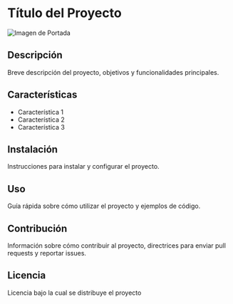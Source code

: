 # Título del Proyecto

![Imagen de Portada](url_de_la_imagen)

## Descripción

Breve descripción del proyecto, objetivos y funcionalidades principales.

## Características

- Característica 1
- Característica 2
- Característica 3
  
## Instalación
Instrucciones para instalar y configurar el proyecto.

## Uso

Guía rápida sobre cómo utilizar el proyecto y ejemplos de código.
## Contribución
Información sobre cómo contribuir al proyecto, directrices para enviar pull requests y reportar issues.
## Licencia
Licencia bajo la cual se distribuye el proyecto
